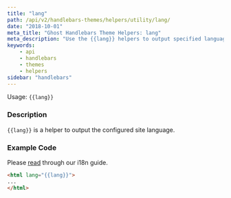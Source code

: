 ```yaml
---
title: "lang"
path: /api/v2/handlebars-themes/helpers/utility/lang/
date: "2018-10-01"
meta_title: "Ghost Handlebars Theme Helpers: lang"
meta_description: "Use the {{lang}} helpers to output specified languages in a Ghost publication. Read more about Ghost themes! 👻"
keywords:
    - api
    - handlebars
    - themes
    - helpers
sidebar: "handlebars"
---
```


Usage: `{{lang}}`

### Description

`{{lang}}` is a helper to output the configured site language.

### Example Code

Please [read](/docs/i18n) through our i18n guide.

```html
<html lang="{{lang}}">
...
</html>
```

